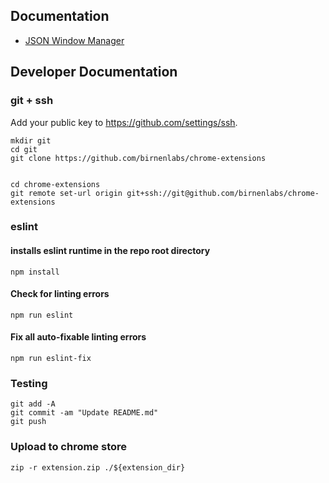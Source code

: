 ## Documentation

- [JSON Window Manager](window_manager/README.md)

## Developer Documentation
### git + ssh

Add your public key to https://github.com/settings/ssh.

```shell
mkdir git
cd git
git clone https://github.com/birnenlabs/chrome-extensions


cd chrome-extensions
git remote set-url origin git+ssh://git@github.com/birnenlabs/chrome-extensions
```

### eslint
#### installs eslint runtime in the repo root directory
```shell
npm install 
```

#### Check for linting errors
```shell
npm run eslint
```

#### Fix all auto-fixable linting errors
```shell
npm run eslint-fix
```

### Testing

```shell
git add -A
git commit -am "Update README.md"
git push
```


### Upload to chrome store

```shell
zip -r extension.zip ./${extension_dir}
```
